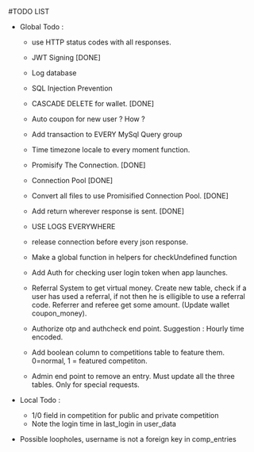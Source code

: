 #TODO LIST

- Global Todo : 
  - use HTTP status codes with all responses.
  - JWT Signing [DONE]
  - Log database
  - SQL Injection Prevention
  - CASCADE DELETE for wallet. [DONE]
  - Auto coupon for new user ? How ?
  - Add transaction to EVERY MySql Query group
  - Time timezone locale to every moment function.
  - Promisify The Connection. [DONE]
  - Connection Pool [DONE]
  - Convert all files to use Promisified Connection Pool. [DONE]
  - Add return wherever response is sent. [DONE]
  - USE LOGS EVERYWHERE
  - release connection before every json response.
  - Make a global function in helpers for checkUndefined function
  - Add Auth for checking user login token when app launches.
  - Referral System to get virtual money. Create new table, check if a user has used a referral, if not then he is elligible to use a referral code. Referrer and referee get some amount. (Update wallet coupon_money).
  - Authorize otp and authcheck end point. Suggestion : Hourly time encoded.
  - Add boolean column to competitions table to feature them. 0=normal, 1 = featured competiton.

  - Admin end point to remove an entry. Must update all the three tables. Only for special requests.

- Local Todo :
  - 1/0 field in competition for public and private competition
  - Note the login time in last_login in user_data

- Possible loopholes, username is not a foreign key in comp_entries